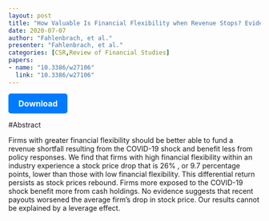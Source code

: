 ```yaml
---
layout: post
title: "How Valuable Is Financial Flexibility when Revenue Stops? Evidence from the COVID-19 Crisis "
date: 2020-07-07
author: "Fahlenbrach, et al."
presenter: "Fahlenbrach, et al."
categories: [CSR,Review of Financial Studies]
papers:
- name: "10.3386/w27106"
  link: "10.3386/w27106"
---
```


<p>
  <a href='https://sci.bban.top/pdf/10.3386/w27106.pdf' class='button'>
    Download
  </a>
</p>

<style>
  .button {
    display: inline-block;
    padding: 10px 20px;
    background-color: #007bff;
    color: #fff;
    text-decoration: none;
    border-radius: 5px;
    font-size: 16px;
    font-weight: bold;
  }
</style>

#Abstract
<p>Firms with greater financial flexibility should be better able to fund a revenue shortfall resulting from the COVID-19 shock and benefit less from policy responses. We find that firms with high financial flexibility within an industry experience a stock price drop that is 26%
⁠, or 9.7 percentage points, lower than those with low financial flexibility. This differential return persists as stock prices rebound. Firms more exposed to the COVID-19 shock benefit more from cash holdings. No evidence suggests that recent payouts worsened the average firm’s drop in stock price. Our results cannot be explained by a leverage effect.</p>

